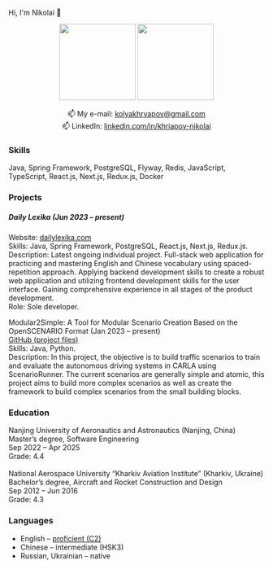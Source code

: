 Hi, I'm Nikolai 👋

<p align='center'>
   <a href="https://github-readme-stats.vercel.app/api?username=NikolaiKhriapov&show_icons=true&count_private=true"><img
           height=150
           src="https://github-readme-stats.vercel.app/api?username=NikolaiKhriapov&show_icons=true&count_private=true"/></a>
   <a href="https://github.com/NikolaiKhriapov/github-readme-stats"><img height=150
                                                                  src="https://github-readme-stats.vercel.app/api/top-langs/?username=NikolaiKhriapov&layout=compact"/></a>
</p>

<p align='center'>
   📫 My e-mail: <a href='mailto:kolyakhryapov@gmail.com'>kolyakhryapov@gmail.com</a><br/>
   📫 LinkedIn: <a href='https://www.linkedin.com/in/khriapov-nikolai/'>linkedin.com/in/khriapov-nikolai</a>
</p>

### Skills
Java, Spring Framework, PostgreSQL, Flyway, Redis, JavaScript, TypeScript, React.js, Next.js, Redux.js, Docker

### Projects
##### Daily Lexika (Jun 2023 – present)<br/>
Website: <a href="https://dailylexika.com/">dailylexika.com</a><br/>
Skills: Java, Spring Framework, PostgreSQL, React.js, Next.js, Redux.js.<br/>
Description: Latest ongoing individual project. Full-stack web application for practicing and mastering English and Chinese vocabulary using spaced-repetition approach. Applying backend development skills to create a robust web application and utilizing frontend development skills for the user interface. Gaining comprehensive experience in all stages of the product development.<br/>
Role: Sole developer.

Modular2Simple: A Tool for Modular Scenario Creation Based on the OpenSCENARIO Format (Jan 2023 – present)<br/>
<a href="https://github.com/NikolaiKhriapov/modular2simple">GitHub (project files)</a><br/>
Skills: Java, Python.<br/>
Description: In this project, the objective is to build traffic scenarios to train and evaluate the autonomous driving systems in CARLA using ScenarioRunner. The current scenarios are generally simple and atomic, this project aims to build more complex scenarios as well as create the framework to build complex scenarios from the small building blocks. 

### Education
Nanjing University of Aeronautics and Astronautics (Nanjing, China)<br/>
Master’s degree, Software Engineering<br/>
Sep 2022 – Apr 2025<br/>
Grade: 4.4<br/>
<br/>
National Aerospace University “Kharkiv Aviation Institute” (Kharkiv, Ukraine)<br/>
Bachelor’s degree, Aircraft and Rocket Construction and Design<br/>
Sep 2012 – Jun 2016<br/>
Grade: 4.3

### Languages
*   English – <a href='https://www.efset.org/cert/8Aomkp'>proficient (C2)</a>
*   Chinese – intermediate (HSK3)
*   Russian, Ukrainian – native
